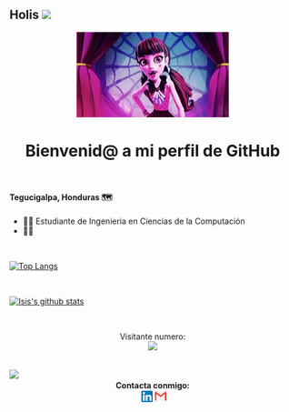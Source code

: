 ## Holis <img src="https://media.giphy.com/media/hvRJCLFzcasrR4ia7z/giphy.gif" width="25px">

<div align="center"><img src="./images/Welcome.gif"></div>

<h1 align="center">Bienvenid@ a mi perfil de GitHub</h1>
<br>
 

#### Tegucigalpa, Honduras 🗺
<!--### <div><p align="center"><a href="https://isinicolle.github.io/Portfolio/">Check my Portfolio page</a></p></div>-->

- 👩‍💻 Estudiante de Ingenieria en Ciencias de la Computación 
- 🙇‍♀️ 

<br>

[![Top Langs](https://github-readme-stats.vercel.app/api/top-langs/?username=isinicolle&layout=compact)](https://github.com/anuraghazra/github-readme-stats)

<br>

[![Isis's github stats](https://github-readme-stats.vercel.app/api?username=isinicolle&count_private=true&show_icons=true&theme=synthwave)](https://github.com/anuraghazra/github-readme-stats)

<br>



<p align="center"> 
  Visitante numero:  <br>
  <img src="https://profile-counter.glitch.me/isinicolle/count.svg" />
  <br>

</p>

<br>
<img src="https://media.giphy.com/media/WUlplcMpOCEmTGBtBW/giphy.gif" width="100">
<div align="center"> <strong>Contacta conmigo:</strong> <br>
 &nbsp;<a href="https://www.linkedin.com/in/isis-zapata/"><img src="images/linkedin-box-fill.png" width="20" height="20"></a>&nbsp;<a href="mailto:<nowiki>isis.zapata.hn@gmail.com?subject="Hola Isis Zapata"><img src="images/mail-fill.png" width="20" height="21"></a></div>